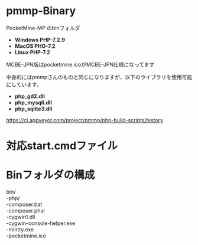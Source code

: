 # pmmp-Binary
PocketMine-MP のbinフォルダ  <br>
* **Windows PHP-7.2.9** <br>
* **MacOS PHO-7.2** <br>
* **Linux PHP-7.2** <br>

MCBE-JPN版はpocketmine.icoがMCBE-JPN仕様になってます<br>

中身的にはpmmpさんのものと同じになりますが、以下のライブラリを使用可能にしています。<br>
* **php_gd2.dll <br>**
* **php_mysqli.dll <br>**
* **php_sqlite3.dll <br>**

https://ci.appveyor.com/project/pmmp/php-build-scripts/history

# 対応start.cmdファイル



# Binフォルダの構成  
bin/  
  -php/  
  -composer.bat  
  -composer.phar  
  -cygwin1.dll  
  -cygwin-console-helper.exe  
  -mintty.exe  
  -pocketmine.ico  
